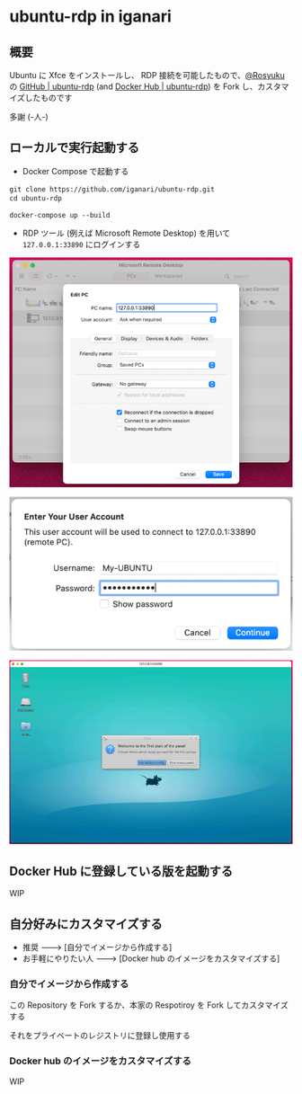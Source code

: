 # ubuntu-rdp in iganari

## 概要

Ubuntu に Xfce をインストールし、 RDP 接続を可能したもので、[@Rosyuku](https://github.com/Rosyuku) の [GitHub | ubuntu-rdp](https://github.com/Rosyuku/ubuntu-rdp) (and [Docker Hub | ubuntu-rdp](https://hub.docker.com/r/rosyuku/ubuntu-rdp)) を Fork し、カスタマイズしたものです
 
多謝 (-人-)

## ローカルで実行起動する

+ Docker Compose で起動する

```
git clone https://github.com/iganari/ubuntu-rdp.git
cd ubuntu-rdp
```
```
docker-compose up --build
```

+ RDP ツール (例えば Microsoft Remote Desktop) を用いて `127.0.0.1:33890` にログインする

![](./img/01.png)

![](./img/02.png)

![](./img/03.png)

## Docker Hub に登録している版を起動する

WIP

## 自分好みにカスタマイズする

+ 推奨 ---> [自分でイメージから作成する]
+ お手軽にやりたい人 ---> [Docker hub のイメージをカスタマイズする]


### 自分でイメージから作成する

この Repository を Fork するか、本家の Respotiroy を Fork してカスタマイズする

それをプライベートのレジストリに登録し使用する

### Docker hub のイメージをカスタマイズする

WIP



